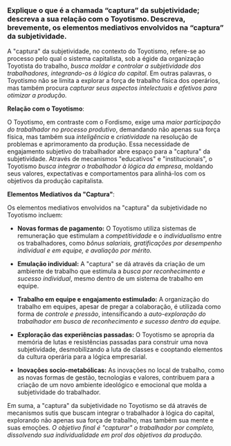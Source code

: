 
### Explique o que é a chamada “captura” da subjetividade; descreva a sua relação com o Toyotismo. Descreva, brevemente, os elementos mediativos envolvidos na “captura” da subjetividade.


A "captura" da subjetividade, no contexto do Toyotismo, refere-se ao processo pelo qual o sistema capitalista, sob a égide da organização Toyotista do trabalho, *busca moldar e controlar a subjetividade dos trabalhadores, integrando-os à lógica do capital*. Em outras palavras, o Toyotismo não se limita a explorar a força de trabalho física dos operários, mas também procura *capturar seus aspectos intelectuais e afetivos para otimizar a produção.*

**Relação com o Toyotismo**:

O Toyotismo, em contraste com o Fordismo, exige uma *maior participação do trabalhador no processo produtivo*, demandando não apenas sua força física, mas também sua *inteligência* e *criatividade* na resolução de problemas e aprimoramento da produção. Essa necessidade de engajamento subjetivo do trabalhador abre espaço para a "captura" da subjetividade. Através de mecanismos "educativos" e "institucionais", o Toyotismo *busca integrar o trabalhador à lógica da empresa*, moldando seus valores, expectativas e comportamentos para alinhá-los com os objetivos da produção capitalista.

**Elementos Mediativos da "Captura"**:

Os elementos mediativos envolvidos na "captura" da subjetividade no Toyotismo incluem:

- **Novas formas de pagamento:** O Toyotismo utiliza sistemas de remuneração que estimulam a *competitividade* e o *individualismo* entre os trabalhadores, como *bônus salariais, gratificações por desempenho individual e em equipe, e avaliação por mérito.*

- **Emulação individual:** A "captura" se dá através da criação de um ambiente de trabalho que estimula a *busca por reconhecimento e sucesso individual*, mesmo dentro de um sistema de trabalho em equipe.

- **Trabalho em equipe e engajamento estimulado:** A organização do trabalho em equipes, apesar de pregar a colaboração, é utilizada como forma de *controle e pressão*, intensificando a *auto-exploração do trabalhador em busca de reconhecimento e sucesso dentro da equipe.*

- **Exploração das experiências passadas:** O Toyotismo se apropria da memória de lutas e resistências passadas para construir uma nova subjetividade, desmobilizando a luta de classes e cooptando elementos da cultura operária para a lógica empresarial.

- **Inovações socio-metabólicas:** As inovações no local de trabalho, como as novas formas de gestão, tecnologias e valores, contribuem para a criação de um novo ambiente ideológico e emocional que molda a subjetividade do trabalhador.

Em suma, a "captura" da subjetividade no Toyotismo se dá através de mecanismos sutis que buscam integrar o trabalhador à lógica do capital, explorando não apenas sua força de trabalho, mas também sua mente e suas emoções.
*O objetivo final é "capturar" o trabalhador por completo, dissolvendo sua individualidade em prol dos objetivos da produção.*